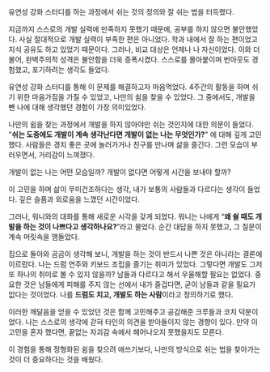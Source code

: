 유연성 강화 스터디를 하는 과정에서 쉬는 것의 정의와 잘 쉬는 법을 터득했다.

지금까지 스스로의 개발 실력에 만족하지 못했기 때문에, 공부를 하지 않으면 불안했었다. 사실 절대적으로 개발 실력이 부족한 편은 아니었다. 학과 내에서 잘 하는 편이었고 지식 공유도 하고 있었기 때문이다.
그러나, 비교 대상은 언제나 나 자신이었다. 이와 더불어, 완벽주의적 성격은 불안함을 더욱 증폭시켰다. 스스로를 몰아붙이며 번아웃도 경험했고, 포기하려는 생각도 들었다.

유연성 강화 스터디를 통해 이 문제를 해결하고자 마음먹었다. 4주간의 활동을 하며 쉬기 위한 마음가짐을 가질 수 있었고, 나만의 쉼을 찾을 수 있었다. 그 중에서도, 개발을 뺀 나에 대해 생각했던 경험이 가장 의미있었다.

나만의 쉼을 찾는 과정에서 개발을 하지 않아야만 쉬는 것인지에 대한 의문이 들었다.
"**쉬는 도중에도 개발이 계속 생각난다면 개발이 없는 나는 무엇인가?**" 에 대해 깊게 고민했다. 사람들은 경치 좋은 곳에 놀러가거나 친구를 만나며 삶을 즐긴다.
그런 모습이 부러우면서, 거리감이 느껴졌다.

개발이 없는 나는 어떤 모습일까? 개발이 없다면 어떻게 시간을 보내야 할까?

이 고민을 하며 삶이 무미건조하다는 생각, 내가 보통의 사람들과 다르다는 생각이 들었다. 깊은 슬픔과 외로움을 느꼈던 시간이었다.

그러나, 워니와의 대화를 통해 새로운 시각을 갖게 되었다. 워니는 나에게 “**왜 쉴 때도 개발을 하는 것이 나쁘다고 생각하나요?**”라고 물었다. 순간 대답을 하지 못했고, 그 질문이 계속 머릿속을 맴돌았다.

집으로 돌아와 곰곰이 생각해 보니, 개발을 하는 것이 반드시 나쁜 것은 아니라는 결론에 이르렀다. 나는 드럼 연주와 키보드 조립을 즐기는 취미가 있었다. 그렇다면 개발도 그저 또 하나의 취미로 볼 수 있지 않을까? 남들과 다르다고 해서 우울해할 필요는 없었다. 중요한 것은 남들에게 피해를 주지 않는 선에서 내가 즐겁다면, 굳이 남들과 같을 필요가 없다는 것이었다. 나를 **드럼도 치고, 개발도 하는 사람**이라고 정의하기로 했다.

이러한 깨달음을 얻을 수 있었던 것은 함께 고민해주고 공감해준 크루들과 코치 덕분이었다. 나는 스스로의 생각에 갇혀 타인의 의견을 받아들이지 않는 경향이 있다. 만약 이 고민을 혼자 했다면, 끝없는 자괴감 속에서 헤어나오지 못했을지도 모른다.

이 경험을 통해 정형화된 쉼을 찾으려 애쓰기보다, 나만의 방식으로 쉬는 법을 찾아가는 것이 더 중요하다는 것을 배웠다.

